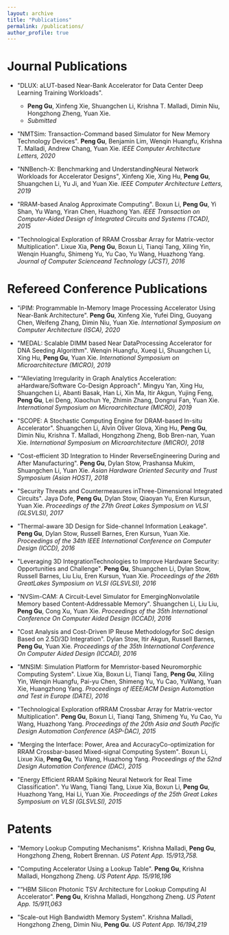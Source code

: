 ```yaml
---
layout: archive
title: "Publications"
permalink: /publications/
author_profile: true
---
```


Journal Publications
======
* "DLUX: aLUT-based Near-Bank Accelerator for Data Center Deep Learning Training Workloads". 
  - **Peng Gu**, Xinfeng  Xie, Shuangchen Li, Krishna T. Malladi, Dimin Niu, Hongzhong Zheng, Yuan Xie.
  - *Submitted*

* "NMTSim:  Transaction-Command based Simulator for New Memory Technology Devices". 
**Peng Gu**, Benjamin Lim, Wenqin Huangfu, Krishna T. Malladi, Andrew Chang, Yuan Xie.
*IEEE Computer Architecture Letters, 2020*

* "NNBench-X: Benchmarking and UnderstandingNeural Network Workloads for Accelerator Designs", 
Xinfeng Xie, Xing Hu, **Peng Gu**, Shuangchen Li, Yu Ji, and Yuan Xie.
*IEEE Computer Architecture Letters, 2019*

* "RRAM-based Analog Approximate Computing". 
Boxun Li, **Peng Gu**, Yi Shan, Yu Wang, Yiran Chen, Huazhong Yan.
*IEEE Transaction on Computer-Aided Design of Integrated Circuits and Systems (TCAD), 2015*

* "Technological Exploration of RRAM Crossbar Array for Matrix-vector Multiplication". 
Lixue Xia, **Peng Gu**, Boxun Li, Tianqi Tang, Xiling Yin, Wenqin Huangfu, Shimeng Yu, Yu Cao, Yu Wang, Huazhong Yang.
*Journal of Computer Scienceand Technology (JCST), 2016*


Refereed Conference Publications
======
* "iPIM: Programmable In-Memory Image Processing Accelerator Using Near-Bank Architecture". 
**Peng Gu**, Xinfeng Xie, Yufei Ding, Guoyang Chen, Weifeng Zhang, Dimin Niu, Yuan Xie.
*International  Symposium  on  Computer  Architecture (ISCA), 2020*

* "MEDAL: Scalable DIMM based Near DataProcessing Accelerator for DNA Seeding Algorithm". 
Wenqin Huangfu, Xueqi Li, Shuangchen Li, Xing Hu, **Peng Gu**, Yuan Xie.
*International Symposium on Microarchitecture (MICRO), 2019*

* "“Alleviating  Irregularity  in  Graph  Analytics  Acceleration:  aHardware/Software Co-Design Approach". 
Mingyu Yan, Xing Hu, Shuangchen Li, Abanti Basak, Han Li, Xin Ma, Itir Akgun, Yujing Feng, **Peng  Gu**, Lei Deng, Xiaochun Ye, Zhimin Zhang, Dongrui Fan, Yuan  Xie.
*International Symposium on Microarchitecture (MICRO), 2019*

* "SCOPE: A Stochastic Computing Engine for DRAM-based In-situ Accelerator". 
Shuangchen Li, Alvin Oliver Glova, Xing Hu, **Peng Gu**, Dimin Niu, Krishna T. Malladi, Hongzhong Zheng, Bob Bren-nan, Yuan Xie.
*International Symposium on Microarchitecture (MICRO), 2018*

* "Cost-efficient 3D Integration to Hinder ReverseEngineering During and After Manufacturing". 
**Peng Gu**, Dylan Stow, Prashansa Mukim, Shuangchen Li, Yuan Xie.
*Asian Hardware Oriented Security and Trust Symposium (Asian HOST), 2018*

* "Security Threats and Countermeasures inThree-Dimensional Integrated Circuits". 
Jaya Dofe, **Peng Gu**, Dylan Stow, Qiaoyan Yu, Eren Kursun, Yuan Xie. 
*Proceedings of the 27th Great Lakes Symposium on VLSI (GLSVLSI), 2017*

* "Thermal-aware 3D Design for Side-channel Information Leakage". 
**Peng Gu**, Dylan Stow, Russell Barnes, Eren Kursun, Yuan Xie. 
*Proceedings of the 34th IEEE International Conference on Computer Design (ICCD), 2016*

* "Leveraging 3D IntegrationTechnologies to Improve Hardware Security:  Opportunities and Challenge". 
**Peng Gu**, Shuangchen Li, Dylan Stow, Russell Barnes, Liu Liu, Eren Kursun, Yuan Xie.
*Proceedings  of  the  26th  GreatLakes Symposium on VLSI (GLSVLSI), 2016*

* "NVSim-CAM:  A  Circuit-Level  Simulator  for  EmergingNonvolatile  Memory  based  Content-Addressable  Memory". 
Shuangchen Li,  Liu  Liu, **Peng  Gu**,  Cong  Xu,  Yuan  Xie.
*Proceedings of the 35th International Conference On Computer Aided Design (ICCAD), 2016*

* "Cost Analysis and Cost-Driven IP Reuse Methodologyfor SoC design Based on 2.5D/3D Integration". 
Dylan Stow, Itir Akgun, Russell Barnes, **Peng Gu**, Yuan Xie.
*Proceedings of the 35th International Conference On Computer Aided Design (ICCAD), 2016*

* "MNSIM: Simulation Platform for Memristor-based Neuromorphic Computing System". 
Lixue Xia, Boxun Li, Tianqi Tang, **Peng Gu**, Xiling Yin, Wenqin Huangfu, Pai-yu Chen, Shimeng Yu, Yu Cao, YuWang, Yuan Xie, Huangzhong Yang.
*Proceedings of IEEE/ACM Design Automation and Test in Europe (DATE), 2016*

* "Technological Exploration ofRRAM Crossbar Array for Matrix-vector Multiplication". 
**Peng Gu**, Boxun Li, Tianqi Tang, Shimeng Yu, Yu Cao, Yu Wang, Huazhong Yang.
*Proceedings of the 20th Asia and South Pacific Design Automation Conference (ASP-DAC), 2015*

* "Merging  the  Interface:  Power,  Area  and  AccuracyCo-optimization for RRAM Crossbar-based Mixed-signal Computing System". 
Boxun Li, Lixue Xia, **Peng Gu**, Yu Wang, Huazhong Yang.
*Proceedings  of  the  52nd  Design  Automation Conference (DAC), 2015*

* "Energy Efficient RRAM Spiking Neural Network for Real Time Classification". 
Yu Wang, Tianqi Tang, Lixue Xia, Boxun Li, **Peng Gu**, Huazhong Yang, Hai Li, Yuan Xie.
*Proceedings of the 25th Great Lakes Symposium on VLSI (GLSVLSI), 2015*

Patents
======

* "Memory Lookup Computing Mechanisms". 
Krishna Malladi, **Peng Gu**, Hongzhong Zheng, Robert Brennan.
*US Patent App. 15/913,758.*

* "Computing  Accelerator  Using  a  Lookup  Table". 
**Peng  Gu**,  Krishna  Malladi,  Hongzhong  Zheng.
*US Patent App. 15/916,196*

* "“HBM Silicon Photonic TSV Architecture for Lookup Computing AI Accelerator". 
**Peng Gu**, Krishna Malladi, Hongzhong Zheng.
*US Patent App. 15/911,063*

* "Scale-out High Bandwidth Memory System". 
Krishna Malladi, Hongzhong Zheng, Dimin Niu, **Peng Gu**.
*US Patent App. 16/194,219*



